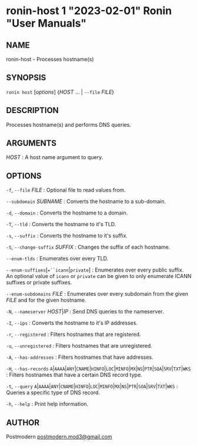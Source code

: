 # ronin-host 1 "2023-02-01" Ronin "User Manuals"

## NAME

ronin-host - Processes hostname(s)

## SYNOPSIS

`ronin host` [*options*] {*HOST* ... \| `--file` *FILE*}

## DESCRIPTION

Processes hostname(s) and performs DNS queries.

## ARGUMENTS

*HOST*
: A host name argument to query.

## OPTIONS

`-f`, `--file` *FILE*
: Optional file to read values from.

`--subdomain` *SUBNAME*
: Converts the hostname to a sub-domain.

`-d`, `--domain`
: Converts the hostname to a domain.

`-T`, `--tld`
: Converts the hostname to it's TLD.

`-s`, `--suffix`
: Converts the hostname to it's suffix.

`-S`, `--change-suffix` *SUFFIX*
: Changes the suffix of each hostname.

`--enum-tlds`
: Enumerates over every TLD.

`--enum-suffixes`[`=``icann`|`private`]
: Enumerates over every public suffix. An optional value of `icann` or `private`
  can be given to only enumerate ICANN suffixes or private suffixes.

`--enum-subdomains` *FILE*
: Enumerates over every subdomain from the given *FILE* and for the given
  hostname.

`-N`, `--nameserver` *HOST*|*IP*
: Send DNS queries to the nameserver.

`-I`, `--ips`
: Converts the hostname to it's IP addresses.

`-r`, `--registered`
: Filters hostnames that are registered.

`-u`, `--unregistered`
: Filters hostnames that are unregistered.

`-A`, `--has-addresses`
: Filters hostnames that have addresses.

`-H`, `--has-records` `A`\|`AAAA`\|`ANY`\|`CNAME`\|`HINFO`\|`LOC`\|`MINFO`\|`MX`\|`NS`\|`PTR`\|`SOA`\|`SRV`\|`TXT`\|`WKS`
: Filters hostnames that have a certain DNS record type.

`-t`, `--query` `A`\|`AAAA`\|`ANY`\|`CNAME`\|`HINFO`\|`LOC`\|`MINFO`\|`MX`\|`NS`\|`PTR`\|`SOA`\|`SRV`\|`TXT`\|`WKS`
: Queries a specific type of DNS record.

`-h`, `--help`
: Print help information.

## AUTHOR

Postmodern <postmodern.mod3@gmail.com>

